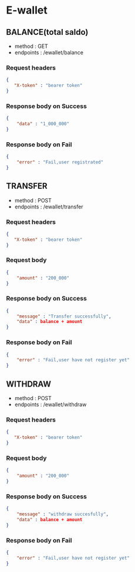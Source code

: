 # E-wallet

## BALANCE(total saldo)
- method : GET
- endpoints : /ewallet/balance

### Request headers
```json
{
   "X-token" : "bearer token"
}
```

### Response body on Success
```json
{
    "data" : "1_000_000"
}
```
### Response body on Fail
```json
{
    "error" : "Fail,user registrated"
}
```
## TRANSFER 
- method : POST
- endpoints : /ewallet/transfer


### Request headers
```json
{
   "X-token" : "bearer token"
}
```

### Request body
```json
{
    "amount" : "200_000"
}
```

### Response body on Success
```json
{
    "message" : "Transfer successfully",
    "data" : balance + amount
}
```
### Response body on Fail
```json
{
    "error" : "Fail,user have not register yet"
}

```

## WITHDRAW
- method : POST
- endpoints : /ewallet/withdraw

### Request headers
```json
{
   "X-token" : "bearer token"
}
```
### Request body
```json
{
    "amount" : "200_000"
}
```
### Response body on Success
```json
{
    "message" : "withdraw succesfully",
    "data" : balance + amount
}
```
### Response body on Fail
```json
{
    "error" : "Fail,user have not register yet"
}
```
